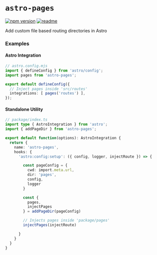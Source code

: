 # `astro-pages`

[![npm version](https://img.shields.io/npm/v/astro-pages?labelColor=red&color=grey)](https://www.npmjs.com/package/astro-pages)
[![readme](https://img.shields.io/badge/README-blue)](https://www.npmjs.com/package/astro-pages)

Add custom file based routing directories in Astro

### Examples

#### Astro Integration

```ts
// astro.config.mjs
import { defineConfig } from 'astro/config';
import pages from 'astro-pages';

export default defineConfig({
  // Inject pages inside 'src/routes'
  integrations: [ pages('routes') ],
});
```

#### Standalone Utility

```ts
// package/index.ts
import type { AstroIntegration } from 'astro';
import { addPageDir } from 'astro-pages';

export default function(options): AstroIntegration {  
  return {
    name: 'astro-pages',
    hooks: {
      'astro:config:setup': ({ config, logger, injectRoute }) => {

        const pageConfig = {
          cwd: import.meta.url,
          dir: 'pages',
          config,
          logger
        }

        const { 
          pages,
          injectPages 
        } = addPageDir(pageConfig)

        // Injects pages inside 'package/pages'
        injectPages(injectRoute)

      }
    }
  }
}
```
